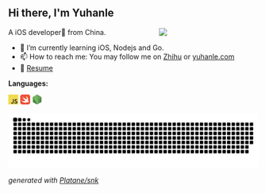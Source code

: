 <h2> Hi there, I'm Yuhanle</h2>

<img align='right' src='https://user-images.githubusercontent.com/5713670/87202985-820dcb80-c2b6-11ea-9f56-7ec461c497c3.gif' width='200"'>

A iOS developer🎯 from China.
- 🌱 I’m currently learning iOS, Nodejs and Go.
- 📫 How to reach me: You may follow me on [Zhihu](https://www.zhihu.com/people/yuhanle) or [yuhanle.com](https://www.yuhanle.com/)
- 📝 [Resume](https://yuhanle.github.io/resume/)

**Languages:**  

<code><img height="20" src="https://raw.githubusercontent.com/github/explore/80688e429a7d4ef2fca1e82350fe8e3517d3494d/topics/javascript/javascript.png"></code>
<code><img height="20" src="https://raw.githubusercontent.com/github/explore/80688e429a7d4ef2fca1e82350fe8e3517d3494d/topics/swift/swift.png"></code>
<code><img height="20" src="https://raw.githubusercontent.com/github/explore/80688e429a7d4ef2fca1e82350fe8e3517d3494d/topics/nodejs/nodejs.png"></code>

<picture>
  <source media="(prefers-color-scheme: dark)" srcset="https://raw.githubusercontent.com/yuhanle/yuhanle/output/github-contribution-grid-snake-dark.svg">
  <source media="(prefers-color-scheme: light)" srcset="https://raw.githubusercontent.com/yuhanle/yuhanle/output/github-contribution-grid-snake.svg">
  <img alt="github contribution grid snake animation" src="https://raw.githubusercontent.com/yuhanle/yuhanle/output/github-contribution-grid-snake.svg">
</picture>

_generated with [Platane/snk](https://github.com/Platane/snk)_
